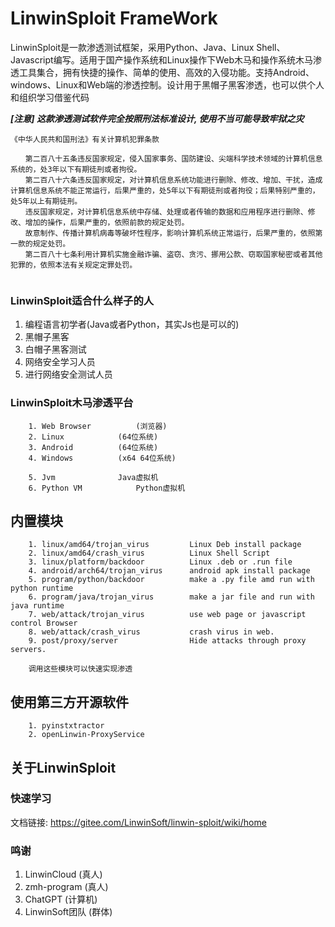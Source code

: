 
# LinwinSploit FrameWork

LinwinSploit是一款渗透测试框架，采用Python、Java、Linux Shell、Javascript编写。适用于国产操作系统和Linux操作下Web木马和操作系统木马渗透工具集合，拥有快捷的操作、简单的使用、高效的入侵功能。支持Android、windows、Linux和Web端的渗透控制。设计用于黑帽子黑客渗透，也可以供个人和组织学习借鉴代码

***[注意] 这款渗透测试软件完全按照刑法标准设计, 使用不当可能导致牢狱之灾***
```
《中华人民共和国刑法》有关计算机犯罪条款
 
　　第二百八十五条违反国家规定，侵入国家事务、国防建设、尖端科学技术领域的计算机信息系统的，处3年以下有期徒刑或者拘役。
　　第二百八十六条违反国家规定，对计算机信息系统功能进行删除、修改、增加、干扰，造成计算机信息系统不能正常运行，后果严重的，处5年以下有期徒刑或者拘役；后果特别严重的，处5年以上有期徒刑。
　　违反国家规定，对计算机信息系统中存储、处理或者传输的数据和应用程序进行删除、修改、增加的操作，后果严重的，依照前款的规定处罚。
　　故意制作、传播计算机病毒等破坏性程序，影响计算机系统正常运行，后果严重的，依照第一款的规定处罚。
　　第二百八十七条利用计算机实施金融诈骗、盗窃、贪污、挪用公款、窃取国家秘密或者其他犯罪的，依照本法有关规定定罪处罚。
 
``` 

### LinwinSploit适合什么样子的人
1. 编程语言初学者(Java或者Python，其实Js也是可以的)
2. 黑帽子黑客
3. 白帽子黑客测试
4. 网络安全学习人员
5. 进行网络安全测试人员

### LinwinSploit木马渗透平台
```
	1. Web Browser	 		(浏览器)
	2. Linux   			(64位系统)
	3. Android 			(64位系统)
	4. Windows 			(x64 64位系统)

	5. Jvm				Java虚拟机
	6. Python VM			Python虚拟机
```

## 内置模块
```
    1. linux/amd64/trojan_virus         Linux Deb install package
    2. linux/amd64/crash_virus          Linux Shell Script
    3. linux/platform/backdoor          Linux .deb or .run file
    4. android/arch64/trojan_virus      android apk install package
    5. program/python/backdoor          make a .py file amd run with python runtime
    6. program/java/trojan_virus        make a jar file and run with java runtime
    7. web/attack/trojan_virus          use web page or javascript control Browser
    8. web/attack/crash_virus           crash virus in web.
    9. post/proxy/server                Hide attacks through proxy servers.

    调用这些模块可以快速实现渗透
```

## 使用第三方开源软件
```
    1. pyinstxtractor
    2. openLinwin-ProxyService
```

## 关于LinwinSploit

### 快速学习
文档链接: https://gitee.com/LinwinSoft/linwin-sploit/wiki/home

### 鸣谢
1. LinwinCloud              (真人)
2. zmh-program              (真人)
3. ChatGPT                  (计算机)
4. LinwinSoft团队            (群体)
